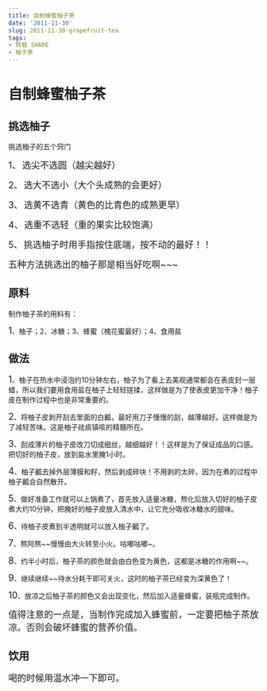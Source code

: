 ```yaml
---
title: 自制蜂蜜柚子茶
date: '2011-11-30'
slug: 2011-11-30-grapefruit-tea
tags:
- 转载 SHARE
- 柚子茶
---
```



# <span style="font-family:宋体;mso-ascii-font-family:Calibri;mso-ascii-theme-font:&lt;br /&gt;minor-latin;mso-fareast-font-family:宋体;mso-fareast-theme-font:minor-fareast;&lt;br /&gt;mso-hansi-font-family:Calibri;mso-hansi-theme-font:minor-latin">自制蜂蜜柚子茶</span><span lang="EN-US"></span>

## <span style="font-family:宋体;mso-ascii-font-family:Cambria;mso-ascii-theme-font:&lt;br /&gt;major-latin;mso-fareast-font-family:宋体;mso-fareast-theme-font:major-fareast;&lt;br /&gt;mso-hansi-font-family:Cambria;mso-hansi-theme-font:major-latin">挑选柚子</span><span lang="EN-US"></span>

<span
style="font-family:宋体;mso-ascii-font-family:Calibri;&lt;br /&gt;mso-ascii-theme-font:minor-latin;mso-fareast-font-family:宋体;mso-fareast-theme-font:&lt;br /&gt;minor-fareast;mso-hansi-font-family:Calibri;mso-hansi-theme-font:minor-latin">挑选柚子的五个窍门</span>  
<span lang="EN-US"></span>

<span style="font-size:13.5pt" lang="EN-US"><span
style="mso-list:Ignore">1、<span
style="font:7.0pt &quot;Times New Roman&quot;">
</span></span></span><span
style="font-size:13.5pt">选尖不选圆（越尖越好）<span
lang="EN-US"></span></span>

<span style="font-size:13.5pt" lang="EN-US"><span
style="mso-list:Ignore">2、<span
style="font:7.0pt &quot;Times New Roman&quot;">
</span></span></span><span
style="font-size:13.5pt">选大不选小（大个头成熟的会更好）<span
lang="EN-US"></span></span>

<span style="font-size:13.5pt" lang="EN-US"><span
style="mso-list:Ignore">3、<span
style="font:7.0pt &quot;Times New Roman&quot;">
</span></span></span><span
style="font-size:13.5pt">选黄不选青（黄色的比青色的成熟更早）<span
lang="EN-US"></span></span>

<span style="font-size:13.5pt" lang="EN-US"><span
style="mso-list:Ignore">4、<span
style="font:7.0pt &quot;Times New Roman&quot;">
</span></span></span><span
style="font-size:13.5pt">选重不选轻（重的果实比较饱满）<span
lang="EN-US"></span></span>

<span style="font-size:13.5pt" lang="EN-US"><span
style="mso-list:Ignore">5、<span
style="font:7.0pt &quot;Times New Roman&quot;">
</span></span></span><span
style="font-size:13.5pt">挑选柚子时用手指按住底端，按不动的最好！！<span
lang="EN-US"></span></span>

<span style="font-size:13.5pt">五种方法挑选出的柚子那是相当好吃啊<span
lang="EN-US">\~\~\~</span></span>

## <span style="font-family:宋体;mso-ascii-font-family:Cambria;mso-ascii-theme-font:&lt;br /&gt;major-latin;mso-fareast-font-family:宋体;mso-fareast-theme-font:major-fareast;&lt;br /&gt;mso-hansi-font-family:Cambria;mso-hansi-theme-font:major-latin">原料</span><span lang="EN-US"></span>

<span
style="font-family:宋体;mso-ascii-font-family:Calibri;&lt;br /&gt;mso-ascii-theme-font:minor-latin;mso-fareast-font-family:宋体;mso-fareast-theme-font:&lt;br /&gt;minor-fareast;mso-hansi-font-family:Calibri;mso-hansi-theme-font:minor-latin">制作柚子茶的用料有：</span><span
lang="EN-US"></span>

<span style="font-size:13.5pt" lang="EN-US">1</span><span
style="font-size:&lt;br /&gt;13.5pt">、柚子；<span
lang="EN-US">2</span>、冰糖；<span
lang="EN-US">3</span>、蜂蜜（槐花蜜最好）；<span
lang="EN-US">4</span>、食用盐<span lang="EN-US"></span></span>

## <span style="font-family:宋体;mso-ascii-font-family:Cambria;mso-ascii-theme-font:&lt;br /&gt;major-latin;mso-fareast-font-family:宋体;mso-fareast-theme-font:major-fareast;&lt;br /&gt;mso-hansi-font-family:Cambria;mso-hansi-theme-font:major-latin">做法</span><span style="font-size:13.5pt;line-height:173%" lang="EN-US"></span>

<span style="font-size:13.5pt" lang="EN-US">1</span><span
style="font-size:&lt;br /&gt;13.5pt">、柚子在热水中浸泡约<span
lang="EN-US">10</span>分钟左右，柚子为了看上去美观通常都会在表皮封一层蜡，所以我们要用食用盐在柚子上轻轻搓揉，这样做是为了使表皮更加干净！柚子皮在制作过程中也是非常重要的。<span
lang="EN-US"></span></span>

<span style="font-size:13.5pt" lang="EN-US">2</span><span
style="font-size:&lt;br /&gt;13.5pt">、将柚子皮剥开刮去里面的白瓤，最好用刀子慢慢的刮，越薄越好。这样做是为了减轻苦味。这是柚子祛痰镇咳的精髓所在。</span><span
lang="EN-US"></span>

<span style="font-size:13.5pt" lang="EN-US">3</span><span
style="font-size:&lt;br /&gt;13.5pt">、刮成薄片的柚子皮改刀切成细丝，越细越好！！这样是为了保证成品的口感。把切好的柚子皮，放到盐水里腌<span
lang="EN-US">1</span>小时。<span lang="EN-US"></span></span>

<span style="font-size:13.5pt" lang="EN-US">4</span><span
style="font-size:&lt;br /&gt;13.5pt">、柚子瓤去掉外层薄膜和籽，然后剥成碎块！不用剥的太碎，因为在煮的过程中柚子瓤会自然散开。<span
lang="EN-US"></span></span>

<span style="font-size:13.5pt" lang="EN-US">5</span><span
style="font-size:&lt;br /&gt;13.5pt">、做好准备工作就可以上锅煮了，首先放入适量冰糖，熬化后放入切好的柚子皮煮大约<span
lang="EN-US">10</span>分钟，把腌好的柚子皮放入清水中，让它充分吸收冰糖水的甜味。<span
lang="EN-US"></span></span>

<span style="font-size:13.5pt" lang="EN-US">6</span><span
style="font-size:&lt;br /&gt;13.5pt">、待柚子皮煮到半透明就可以放入柚子瓤了。</span><span
lang="EN-US"></span>

<span style="font-size:13.5pt" lang="EN-US">7</span><span
style="font-size:&lt;br /&gt;13.5pt">、熬阿熬<span
lang="EN-US">\~\~</span>慢慢由大火转至小火。咕嘟咕嘟<span
lang="EN-US">\~</span>。<span lang="EN-US"></span></span>

<span style="font-size:13.5pt" lang="EN-US">8</span><span
style="font-size:&lt;br /&gt;13.5pt">、约半小时后，柚子茶的颜色就会由白色变为黄色，这都是冰糖的作用啊<span
lang="EN-US">\~\~</span>。<span lang="EN-US"></span></span>

<span style="font-size:13.5pt" lang="EN-US">9</span><span
style="font-size:&lt;br /&gt;13.5pt">、继续继续<span
lang="EN-US">\~\~</span>待水分耗干即可关火，这时的柚子茶已经变为深黄色了！<span
lang="EN-US"></span></span>

<span style="font-size:13.5pt" lang="EN-US">10</span><span
style="font-size:&lt;br /&gt;13.5pt">、放凉之后柚子茶的颜色又会出现变化，然后加入适量蜂蜜，装瓶完成制作。<span
lang="EN-US"></span></span>

<span
style="font-size:13.5pt">值得注意的一点是，当制作完成加入蜂蜜前，一定要把柚子茶放凉。否则会破坏蜂蜜的营养价值。<span
lang="EN-US"></span></span>

## <span style="font-family:宋体;mso-ascii-font-family:Cambria;mso-ascii-theme-font:&lt;br /&gt;major-latin;mso-fareast-font-family:宋体;mso-fareast-theme-font:major-fareast;&lt;br /&gt;mso-hansi-font-family:Cambria;mso-hansi-theme-font:major-latin">饮用</span><span lang="EN-US"></span>

<span style="font-size:13.5pt">喝的时候用温水冲一下即可。</span> <span
lang="EN-US"></span>
